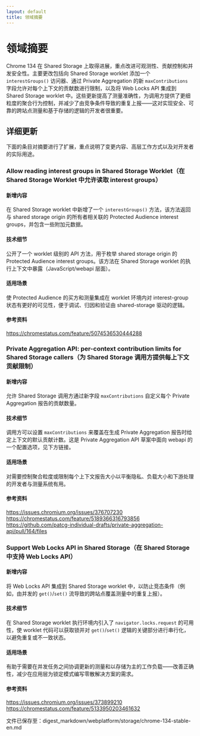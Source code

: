 ```yaml
---
layout: default
title: 领域摘要
---
```


# 领域摘要

Chrome 134 在 Shared Storage 上取得进展，重点改进可观测性、贡献控制和并发安全性。主要更改包括向 Shared Storage worklet 添加一个 `interestGroups()` 访问器、通过 Private Aggregation 的新 `maxContributions` 字段允许对每个上下文的贡献数进行限制，以及将 Web Locks API 集成到 Shared Storage worklet 中。这些更新提高了测量准确性，为调用方提供了更细粒度的聚合行为控制，并减少了由竞争条件导致的重复上报——这对实现安全、可靠的跨站点测量和基于存储的逻辑的开发者很重要。

## 详细更新

下面的条目对摘要进行了扩展，重点说明了变更内容、高层工作方式以及对开发者的实际用途。

### Allow reading interest groups in Shared Storage Worklet（在 Shared Storage Worklet 中允许读取 interest groups）

#### 新增内容
在 Shared Storage worklet 中新增了一个 `interestGroups()` 方法，该方法返回与 shared storage origin 的所有者相关联的 Protected Audience interest groups，并包含一些附加元数据。

#### 技术细节
公开了一个 worklet 级别的 API 方法，用于枚举 shared storage origin 的 Protected Audience interest groups。该方法在 Shared Storage worklet 的执行上下文中暴露（JavaScript/webapi 层面）。

#### 适用场景
使 Protected Audience 的买方和测量集成在 worklet 环境内对 interest-group 状态有更好的可见性，便于调试、归因和验证由 shared-storage 驱动的逻辑。

#### 参考资料
https://chromestatus.com/feature/5074536530444288

### Private Aggregation API: per-context contribution limits for Shared Storage callers（为 Shared Storage 调用方提供每上下文贡献限制）

#### 新增内容
允许 Shared Storage 调用方通过新字段 `maxContributions` 自定义每个 Private Aggregation 报告的贡献数量。

#### 技术细节
调用方可以设置 `maxContributions` 来覆盖在生成 Private Aggregation 报告时给定上下文的默认贡献计数。这是 Private Aggregation API 草案中面向 webapi 的一个配置选项，见下方链接。

#### 适用场景
对需要控制聚合粒度或限制每个上下文报告大小以平衡隐私、负载大小和下游处理的开发者与测量系统有用。

#### 参考资料
https://issues.chromium.org/issues/376707230
https://chromestatus.com/feature/5189366316793856
https://github.com/patcg-individual-drafts/private-aggregation-api/pull/164/files

### Support Web Locks API in Shared Storage（在 Shared Storage 中支持 Web Locks API）

#### 新增内容
将 Web Locks API 集成到 Shared Storage worklet 中，以防止竞态条件（例如，由并发的 `get()`/`set()` 流导致的跨站点覆盖测量中的重复上报）。

#### 技术细节
在 Shared Storage worklet 执行环境内引入了 `navigator.locks.request` 的可用性，使 worklet 代码可以获取锁并对 `get()`/`set()` 逻辑的关键部分进行串行化，以避免重复或不一致状态。

#### 适用场景
有助于需要在并发任务之间协调更新的测量和以存储为主的工作负载——改善正确性，减少在应用层为锁定模式编写零散解决方案的需求。

#### 参考资料
https://issues.chromium.org/issues/373899210
https://chromestatus.com/feature/5133950203461632

文件已保存至：digest_markdown/webplatform/storage/chrome-134-stable-en.md
